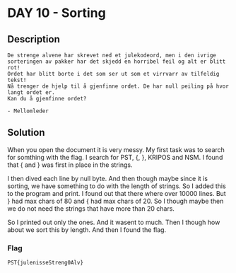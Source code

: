 # DAY 10 - Sorting

## Description
````
De strenge alvene har skrevet ned et julekodeord, men i den ivrige 
sorteringen av pakker har det skjedd en horribel feil og alt er blitt rot! 
Ordet har blitt borte i det som ser ut som et virrvarr av tilfeldig tekst! 
Nå trenger de hjelp til å gjenfinne ordet. De har null peiling på hvor langt ordet er. 
Kan du å gjenfinne ordet?

- Mellomleder
````

## Solution
When you open the document it is very messy. My first task was to search for somthing with the flag.
I search for PST, {, }, KRIPOS and NSM. I found that { and } was first in place in the strings.

I then dived each line by null byte. And then though maybe since it is sorting, we have something
to do with the length of strings. So I added this to the program and print.
I found out that there where over 10000 lines. But } had max chars of 80 and { had max chars of 20.
So I though maybe then we do not need the strings that have more than 20 chars.

So I printed out only the ones. And it wasent to much. Then I though how about we sort this by length.
And then I found the flag.


### Flag
```
PST{julenisseStreng0Alv}
```